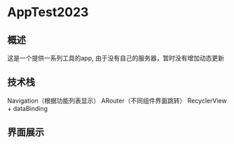 # AppTest2023

## 概述
这是一个提供一系列工具的app, 由于没有自己的服务器，暂时没有增加动态更新

## 技术栈
Navigation（根据功能列表显示）
ARouter（不同组件界面跳转）
RecyclerView + dataBinding

## 界面展示


